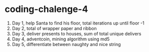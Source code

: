 # coding-chalenge-4
1. Day 1, help Santa to find his floor, total iterations up until floor -1
2. Day 2, total of wrapper paper and ribbon
3. Day 3, deliver presents to houses, sum of total unique delivers
4. Day 4, adventcoin, mining algorithm using md5
5. Day 5, differentiate between naughty and nice string
